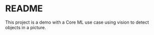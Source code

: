 # README

This project is a demo with a Core ML use case using vision to detect objects in a picture.
